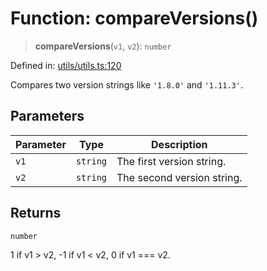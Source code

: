 # Function: compareVersions()

> **compareVersions**(`v1`, `v2`): `number`

Defined in: [utils/utils.ts:120](https://github.com/humanbydefinition/p5.asciify/blob/890d7feb185e00ea8c8a849059b23cc3e18e7138/src/lib/utils/utils.ts#L120)

Compares two version strings like `'1.8.0'` and `'1.11.3'`.

## Parameters

| Parameter | Type     | Description                |
| --------- | -------- | -------------------------- |
| `v1`      | `string` | The first version string.  |
| `v2`      | `string` | The second version string. |

## Returns

`number`

1 if v1 > v2, -1 if v1 < v2, 0 if v1 === v2.

